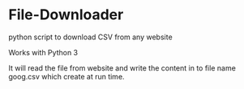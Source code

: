 # File-Downloader

python script to download CSV from any website

Works with Python 3

It will read the file from website and write the content in to file name goog.csv which create at run time.


